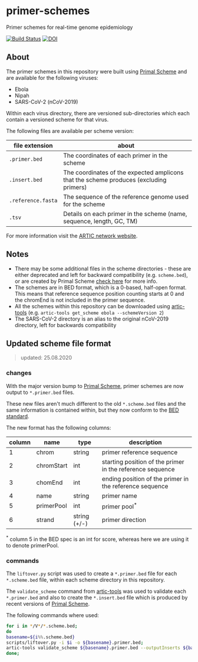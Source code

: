 # primer-schemes

Primer schemes for real-time genome epidemiology

[![Build Status](https://travis-ci.org/artic-network/primer-schemes.svg?branch=master)](https://travis-ci.org/artic-network/primer-schemes)
[![DOI](https://zenodo.org/badge/96756353.svg)](https://zenodo.org/badge/latestdoi/96756353)

## About

The primer schemes in this repository were built using [Primal Scheme](https://primalscheme.com/) and are available for the following viruses:

- Ebola
- Nipah
- SARS-CoV-2 (nCoV-2019)

Within each virus directory, there are versioned sub-directories which each contain a versioned scheme for that virus.

The following files are available per scheme version:

| file extension     | about                                                                                  |
| ------------------ | -------------------------------------------------------------------------------------- |
| `.primer.bed`      | The coordinates of each primer in the scheme                                           |
| `.insert.bed`      | The coordinates of the expected amplicons that the scheme produces (excluding primers) |
| `.reference.fasta` | The sequence of the reference genome used for the scheme                               |
| `.tsv`             | Details on each primer in the scheme (name, sequence, length, GC, TM)                  |

For more information visit the [ARTIC network website](https://artic.network/).

## Notes

- There may be some additional files in the scheme directories - these are either deprecated and left for backward compatibility (e.g. `scheme.bed`), or are created by Primal Scheme [check here](https://github.com/aresti/primalscheme) for more info.
- The schemes are in BED format, which is a 0-based, half-open format. This means that reference sequence position counting starts at 0 and the chromEnd is not included in the primer sequence.
- All the schemes within this repository can be downloaded using [artic-tools](https://github.com/will-rowe/artic-tools) (e.g. `artic-tools get_scheme ebola --schemeVersion 2`)
- The SARS-CoV-2 directory is an alias to the original nCoV-2019 directory, left for backwards compatibility

## Updated scheme file format

> updated: 25.08.2020

### changes

With the major version bump to [Primal Scheme](https://github.com/aresti/primalscheme), primer schemes are now output to `*.primer.bed` files.

These new files aren't much different to the old `*.scheme.bed` files and the same information is contained within, but they now conform to the [BED standard](https://genome.ucsc.edu/FAQ/FAQformat.html#format1).

The new format has the following columns:

| column | name       | type         | description                                               |
| ------ | ---------- | ------------ | --------------------------------------------------------- |
| 1      | chrom      | string       | primer reference sequence                                 |
| 2      | chromStart | int          | starting position of the primer in the reference sequence |
| 3      | chomEnd    | int          | ending position of the primer in the reference sequence   |
| 4      | name       | string       | primer name                                               |
| 5      | primerPool | int          | primer pool<sup>\*</sup>                                  |
| 6      | strand     | string (+/-) | primer direction                                          |

<sup>\*</sup> column 5 in the BED spec is an int for score, whereas here we are using it to denote primerPool.

### commands

The `liftover.py` script was used to create a `*.primer.bed` file for each `*.scheme.bed` file, within each scheme directory in this repository.

The `validate_scheme` command from [artic-tools](https://github.com/will-rowe/artic-tools) was used to validate each `*.primer.bed` and also to create the `*.insert.bed` file which is produced by recent versions of [Primal Scheme](https://github.com/aresti/primalscheme).

The following commands where used:

```bash
for i in */V*/*.scheme.bed;
do
basename=${i%%.scheme.bed}
scripts/liftover.py -i $i -o ${basename}.primer.bed;
artic-tools validate_scheme ${basename}.primer.bed --outputInserts ${basename}.insert.bed
done;
```

